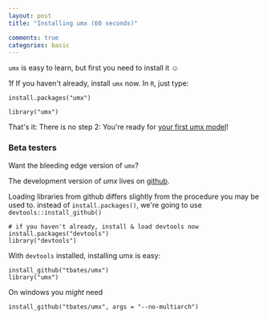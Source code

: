 ```yaml
---
layout: post
title: "Installing umx (60 seconds)"

comments: true
categories: basic
---
```


<a name="top"></a>

`umx` is easy to learn, but first you need to install it ☺

1f If you haven't already, install `umx` now. In `R`, just type:

``` splus
install.packages("umx")

library("umx")

```
                                                               
That's it: There is no step 2: You're ready for [your first umx model](/basic/2000/11/30/base-First-steps.html)!


### Beta testers

Want the bleeding edge version of `umx`?

The development version of *umx* lives on [github](https://github.com/tbates/umx).

Loading libraries from github differs slightly from the procedure you may be used to. instead of `install.packages()`, we're going to use `devtools::install_github()`

``` splus
# if you haven't already, install & load devtools now
install.packages("devtools")
library("devtools")
```

With `devtools` installed, installing umx is easy:

``` splus
install_github("tbates/umx")
library("umx")
```

On windows you *might* need

``` splus
install_github("tbates/umx", args = "--no-multiarch")
```

